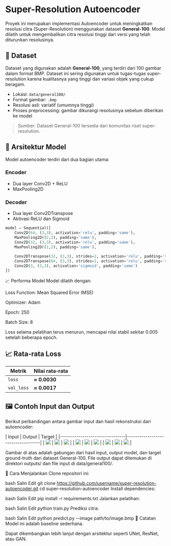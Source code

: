 # Super-Resolution Autoencoder

Proyek ini merupakan implementasi Autoencoder untuk meningkatkan resolusi citra (Super-Resolution) menggunakan dataset **General-100**. Model dilatih untuk mengembalikan citra resolusi tinggi dari versi yang telah diturunkan resolusinya.

## 📂 Dataset

Dataset yang digunakan adalah **General-100**, yang terdiri dari 100 gambar dalam format BMP. Dataset ini sering digunakan untuk tugas-tugas super-resolution karena kualitasnya yang tinggi dan variasi objek yang cukup beragam.

- Lokasi: `data/general100/`
- Format gambar: `.bmp`
- Resolusi asli: variatif (umumnya tinggi)
- Proses preprocessing: gambar dikurangi resolusinya sebelum diberikan ke model

> Sumber: Dataset General-100 tersedia dari komunitas riset super-resolution.

## 🧠 Arsitektur Model

Model autoencoder terdiri dari dua bagian utama:

### Encoder
- Dua layer Conv2D + ReLU
- MaxPooling2D

### Decoder
- Dua layer Conv2DTranspose
- Aktivasi ReLU dan Sigmoid

```python
model = Sequential([
    Conv2D(64, (3,3), activation='relu', padding='same'),
    MaxPooling2D((2,2), padding='same'),
    Conv2D(32, (3,3), activation='relu', padding='same'),
    MaxPooling2D((2,2), padding='same'),
    
    Conv2DTranspose(32, (3,3), strides=2, activation='relu', padding='same'),
    Conv2DTranspose(64, (3,3), strides=2, activation='relu', padding='same'),
    Conv2D(3, (3,3), activation='sigmoid', padding='same')
])
```

📈 Performa Model
Model dilatih dengan:

Loss Function: Mean Squared Error (MSE)

Optimizer: Adam

Epoch: 250

Batch Size: 8

Loss selama pelatihan terus menurun, mencapai nilai stabil sekitar 0.005 setelah beberapa epoch.

## 📈 Rata‑rata Loss

| Metrik     | Nilai rata‑rata |
|------------|-----------------|
| `loss`     | **≈ 0.0030**    |
| `val_loss` | **≈ 0.0017**    |


## 🖼️ Contoh Input dan Output

Berikut perbandingan antara gambar input dan hasil rekonstruksi dari autoencoder:

| Input                          | Output                      | Target                      |
|--------------------------------|-----------------------------------|
| ![](assets/input_1.png)      | ![](outputs/output_image_36.bmp)    |  ![](data/general100/im_41.bmp)    |
| ![](assets/input_2.png)      | ![](outputs/output_image_38.bmp)   |  ![](data/general100/im_43.bmp)    |
| ![](assets/input_3.png)   | ![](outputs/output_image_16.bmp)   | ![](data/general100/im_23.bmp)    |

Gambar di atas adalah gabungan dari hasil input, output model, dan target ground-truth dari dataset General-100. File output dapat ditemukan di direktori outputs/ dan file input di data/general100/.

🚀 Cara Menjalankan
Clone repositori ini:

bash
Salin
Edit
git clone https://github.com/username/super-resolution-autoencoder.git
cd super-resolution-autoencoder
Install dependencies:

bash
Salin
Edit
pip install -r requirements.txt
Jalankan pelatihan:

bash
Salin
Edit
python train.py
Prediksi citra:

bash
Salin
Edit
python predict.py --image path/to/image.bmp
📌 Catatan
Model ini adalah baseline sederhana.

Dapat dikembangkan lebih lanjut dengan arsitektur seperti UNet, ResNet, atau GAN.

